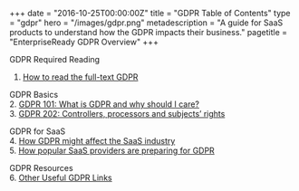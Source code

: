 +++
date = "2016-10-25T00:00:00Z"
title = "GDPR Table of Contents"
type = "gdpr"
hero = "/images/gdpr.png"
metadescription = "A guide for SaaS products to understand how the GDPR impacts their business."
pagetitle = "EnterpriseReady GDPR Overview"
+++

GDPR Required Reading  
1. [How to read the full-text GDPR](/gdpr/how-to-read-gdpr)  

GDPR Basics  
2. [GDPR 101: What is GDPR and why should I care?](/gdpr/what-is-gdpr)  
3. [GDPR 202: Controllers, processors and subjects’ rights](/gdpr/gdpr-202)  

GDPR for SaaS  
4. [How GDPR might affect the SaaS industry](/gdpr/gdpr-saas)  
5. [How popular SaaS providers are preparing for GDPR](/gdpr/preparing-for-gdpr)  

GDPR Resources  
6. [Other Useful GDPR Links](/gdpr/useful-gdpr-links)  
